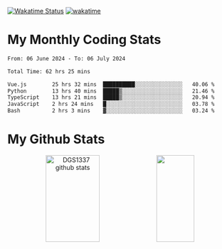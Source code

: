 [![Wakatime Status](https://github.com/noopurphalak/noopurphalak/workflows/wakatime-status-update/badge.svg)](https://github.com/noopurphalak/noopurphalak/actions/workflows/main.yml)
[![wakatime](https://wakatime.com/badge/user/80ace140-ef40-4fdd-b8ed-f3be3d2e1aea.svg)](https://wakatime.com/@80ace140-ef40-4fdd-b8ed-f3be3d2e1aea)

# My Monthly Coding Stats

<!--START_SECTION:waka-->

```txt
From: 06 June 2024 - To: 06 July 2024

Total Time: 62 hrs 25 mins

Vue.js        25 hrs 32 mins  ██████████░░░░░░░░░░░░░░░   40.06 %
Python        13 hrs 40 mins  █████▒░░░░░░░░░░░░░░░░░░░   21.46 %
TypeScript    13 hrs 21 mins  █████▒░░░░░░░░░░░░░░░░░░░   20.94 %
JavaScript    2 hrs 24 mins   █░░░░░░░░░░░░░░░░░░░░░░░░   03.78 %
Bash          2 hrs 3 mins    ▓░░░░░░░░░░░░░░░░░░░░░░░░   03.24 %
```

<!--END_SECTION:waka-->

# My Github Stats
<div style="text-align: center;">
  <img width="49%" height="195px" src="https://github-readme-stats-sigma-five.vercel.app/api?username=noopurphalak&show_icons=true&count_private=true&hide_border=true&title_color=ecf2f8&icon_color=0d1117&text_color=FFFFFF&bg_color=0d1117" alt="DGS1337 github stats" />
  <img width="41%" height="195px" src="https://github-readme-stats-sigma-five.vercel.app/api/top-langs/?username=noopurphalak&layout=compact&hide_border=true&title_color=ecf2f8&text_color=FFFFFF&bg_color=0d1117" />
</div>
